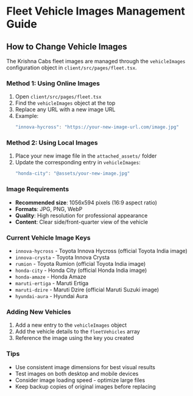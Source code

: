 # Fleet Vehicle Images Management Guide

## How to Change Vehicle Images

The Krishna Cabs fleet images are managed through the `vehicleImages` configuration object in `client/src/pages/fleet.tsx`.

### Method 1: Using Online Images
1. Open `client/src/pages/fleet.tsx`
2. Find the `vehicleImages` object at the top
3. Replace any URL with a new image URL
4. Example:
   ```javascript
   "innova-hycross": "https://your-new-image-url.com/image.jpg"
   ```

### Method 2: Using Local Images
1. Place your new image file in the `attached_assets/` folder
2. Update the corresponding entry in `vehicleImages`:
   ```javascript
   "honda-city": "@assets/your-new-image.jpg"
   ```

### Image Requirements
- **Recommended size**: 1056x594 pixels (16:9 aspect ratio)
- **Formats**: JPG, PNG, WebP
- **Quality**: High resolution for professional appearance
- **Content**: Clear side/front-quarter view of the vehicle

### Current Vehicle Image Keys
- `innova-hycross` - Toyota Innova Hycross (official Toyota India image)
- `innova-crysta` - Toyota Innova Crysta  
- `rumion` - Toyota Rumion (official Toyota India image)
- `honda-city` - Honda City (official Honda India image)
- `honda-amaze` - Honda Amaze
- `maruti-ertiga` - Maruti Ertiga
- `maruti-dzire` - Maruti Dzire (official Maruti Suzuki image)
- `hyundai-aura` - Hyundai Aura

### Adding New Vehicles
1. Add a new entry to the `vehicleImages` object
2. Add the vehicle details to the `fleetVehicles` array
3. Reference the image using the key you created

### Tips
- Use consistent image dimensions for best visual results
- Test images on both desktop and mobile devices
- Consider image loading speed - optimize large files
- Keep backup copies of original images before replacing